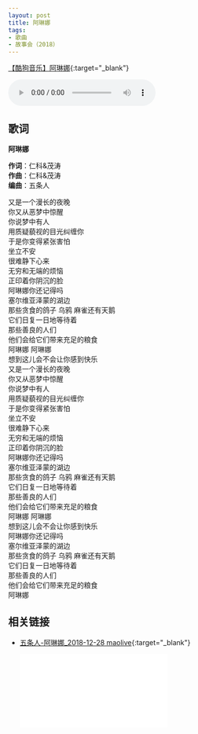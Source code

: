 ```yaml
---
layout: post
title: 阿琳娜
tags:
- 歌曲
- 故事会（2018）
---
```


[【酷狗音乐】阿琳娜](https://www.kugou.com/song/#hash=494AED14DAA59A575BD4471EDE35D69F&album_id=15435451){:target="_blank"}

<audio controls autoplay loop  src="https://onedrive.gimhoy.com/1drv/aHR0cHM6Ly8xZHJ2Lm1zL3UvcyFBbXVjeFU4NF9vc3NoRU8xSXNvUmYxTFlUNzIz.flac">
您的浏览器不支持 audio 标签。
</audio>

## 歌词

**阿琳娜**

**作词**：仁科&茂涛  
**作曲**：仁科&茂涛  
**编曲**：五条人

又是一个漫长的夜晚  
你又从恶梦中惊醒  
你说梦中有人  
用质疑藐视的目光纠缠你  
于是你变得紧张害怕  
坐立不安  
很难静下心来  
无穷和无端的烦恼  
正印着你阴沉的脸  
阿琳娜你还记得吗  
塞尔维亚泽蒙的湖边  
那些贪食的鸽子 乌鸦 麻雀还有天鹅  
它们日复一日地等待着  
那些善良的人们  
他们会给它们带来充足的粮食  
阿琳娜 阿琳娜  
想到这儿会不会让你感到快乐  
又是一个漫长的夜晚  
你又从恶梦中惊醒  
你说梦中有人  
用质疑藐视的目光纠缠你  
于是你变得紧张害怕  
坐立不安  
很难静下心来  
无穷和无端的烦恼  
正印着你阴沉的脸  
阿琳娜你还记得吗  
塞尔维亚泽蒙的湖边  
那些贪食的鸽子 乌鸦 麻雀还有天鹅  
它们日复一日地等待着  
那些善良的人们  
他们会给它们带来充足的粮食  
阿琳娜 阿琳娜  
想到这儿会不会让你感到快乐  
阿琳娜你还记得吗  
塞尔维亚泽蒙的湖边  
那些贪食的鸽子 乌鸦 麻雀还有天鹅  
它们日复一日地等待着  
那些善良的人们  
他们会给它们带来充足的粮食  
阿琳娜

## 相关链接

- [五条人-阿琳娜_2018-12-28 maolive](https://www.bilibili.com/video/BV1gt411B7w3?from=search&seid=13884573252606029984){:target="_blank"}

  <div class="iframe-container"><iframe class="responsive-iframe" src="//player.bilibili.com/player.html?aid=39602564&bvid=BV1gt411B7w3&cid=69566123&page=1" frameborder="no" allowfullscreen="true"></iframe></div>
  